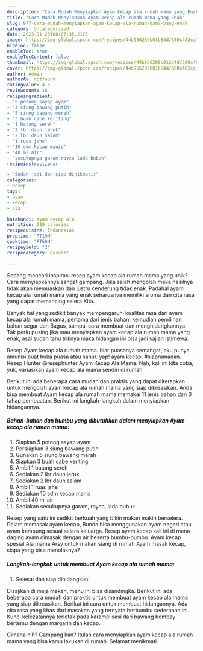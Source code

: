 ```yaml
---
description: "Cara Mudah Menyiapkan Ayam kecap ala rumah mama yang Enak"
title: "Cara Mudah Menyiapkan Ayam kecap ala rumah mama yang Enak"
slug: 977-cara-mudah-menyiapkan-ayam-kecap-ala-rumah-mama-yang-enak
category: Uncategorized
date: 2023-01-23T08:07:35.217Z
image: https://img-global.cpcdn.com/recipes/44b956289b01b54d/680x482cq70/ayam-kecap-ala-rumah-mama-foto-resep-utama.jpg
hideToc: false
enableToc: true
enableTocContent: false
thumbnail: https://img-global.cpcdn.com/recipes/44b956289b01b54d/680x482cq70/ayam-kecap-ala-rumah-mama-foto-resep-utama.jpg
cover: https://img-global.cpcdn.com/recipes/44b956289b01b54d/680x482cq70/ayam-kecap-ala-rumah-mama-foto-resep-utama.jpg
author: Admin
authorAv: notfound
ratingvalue: 4.5
reviewcount: 18
recipeingredient:
- "5 potong sayap ayam"
- "3 siung bawang putih"
- "5 siung bawang merah"
- "3 buah cabe keriting"
- "1 batang sereh"
- "2 lbr daun jeruk"
- "2 lbr daun salam"
- "1 ruas jahe"
- "10 sdm kecap manis"
- "40 ml air"
- "secukupnya garam royco lada bubuk"
recipeinstructions:

- "Sudah jadi dan siap dinikmati!"
categories:
- Resep
tags:
- ayam
- kecap
- ala

katakunci: ayam kecap ala 
nutrition: 219 calories
recipecuisine: Indonesian
preptime: "PT19M"
cooktime: "PT60M"
recipeyield: "2"
recipecategory: Dessert

---
```





Sedang mencari inspirasi resep ayam kecap ala rumah mama yang unik? Cara menyiapkannya sangat gampang. Jika salah mengolah maka hasilnya tidak akan memuaskan dan justru cenderung tidak enak. Padahal ayam kecap ala rumah mama yang enak seharusnya memiliki aroma dan cita rasa yang dapat memancing selera Kita.





Banyak hal yang sedikit banyak mempengaruhi kualitas rasa dari ayam kecap ala rumah mama, pertama dari jenis bahan, kemudian pemilihan bahan segar dan Bagus, sampai cara membuat dan menghidangkannya. Tak perlu pusing jika mau menyiapkan ayam kecap ala rumah mama yang enak,      asal sudah tahu triknya maka hidangan ini bisa jadi sajian istimewa.














Resep Ayam kecap ala rumah mama. biar puasanya semangat, aku punya amunisi buat buka puasa atau sahur. yap! ayam kecap. #siapramadan. Resep Hunter @resephunter Ayam Kecap Ala Mama. Nah, kali ini kita coba, yuk, variasikan ayam kecap ala mama sendiri di rumah.






Berikut ini ada beberapa cara mudah dan praktis yang dapat diterapkan untuk mengolah ayam kecap ala rumah mama yang siap dikreasikan. Anda bisa membuat Ayam kecap ala rumah mama memakai 11 jenis bahan dan 0 tahap pembuatan. Berikut ini langkah-langkah dalam menyiapkan hidangannya.

<!--inarticleads1-->

##### Bahan-bahan dan bumbu yang dibutuhkan dalam menyiapkan Ayam kecap ala rumah mama:

1. Siapkan 5 potong sayap ayam
1. Persiapkan 3 siung bawang putih
1. Gunakan 5 siung bawang merah
1. Siapkan 3 buah cabe keriting
1. Ambil 1 batang sereh
1. Sediakan 2 lbr daun jeruk
1. Sediakan 2 lbr daun salam
1. Ambil 1 ruas jahe
1. Sediakan 10 sdm kecap manis
1. Ambil 40 ml air
1. Sediakan secukupnya garam, royco, lada bubuk


Resep yang satu ini sedikit berkuah yang bikin makan makin berselera. Dalam memasak ayam kecap, Bunda bisa menggunakan ayam negeri atau ayam kampung sesuai selera keluarga. Resep ayam kecap kali ini di mana daging ayam dimasak dengan air beserta bumbu-bumbu. Ayam kecap spesial Ala mama Arsy untuk makan siang di rumah Ayam masak kecap, siapa yang bisa menolaknya? 

<!--inarticleads2-->

##### Langkah-langkah untuk membuat Ayam kecap ala rumah mama:


1. Selesai dan siap dihidangkan!

Disajikan di meja makan, menu ini bisa disandingka. Berikut ini ada beberapa cara mudah dan praktis untuk membuat ayam kecap ala mama yang siap dikreasikan. Berikut ini cara untuk membuat hidangannya. Ada cita rasa yang khas dari masakan yang ternyata berbumbu sederhana ini. Kunci kelezatannya terletak pada karamelisasi dari bawang bombay bertemu dengan margarin dan kecap. 

Gimana nih? Gampang kan? Itulah cara menyiapkan ayam kecap ala rumah mama yang bisa kamu lakukan di rumah. Selamat menikmati
